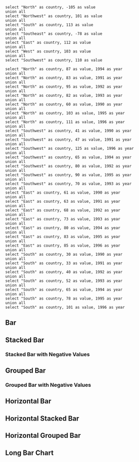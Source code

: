 <script>
let countries = [{"country":"Canada","value":60,"year":1990},{"country":"Canada","value":83,"year":1991},{"country":"Canada","value":95,"year":1992},{"country":"Canada","value":-182,"year":1993},{"country":"Canada","value":87,"year":1994},{"country":"Canada","value":103,"year":1995},{"country":"Canada","value":111,"year":1996},{"country":"US","value":-41,"year":1990},{"country":"US","value":47,"year":1991},{"country":"US","value":70,"year":1992},{"country":"US","value":65,"year":1993},{"country":"US","value":80,"year":1994},{"country":"US","value":90,"year":1995},{"country":"US","value":125,"year":1996},{"country":"UK","value":61,"year":1990},{"country":"UK","value":63,"year":1991},{"country":"UK","value":68,"year":1992},{"country":"UK","value":73,"year":1993},{"country":"UK","value":80,"year":1994},{"country":"UK","value":83,"year":1995},{"country":"UK","value":85,"year":1996},{"country":"China","value":30,"year":1990},{"country":"China","value":33,"year":1991},{"country":"China","value":40,"year":1992},{"country":"China","value":52,"year":1993},{"country":"China","value":65,"year":1994},{"country":"China","value":78,"year":1995},{"country":"China","value":101,"year":1996}]

    let textP = [
        {dept: 'Public Works', category: 'Pothole Repair', complaints: 24105},
{dept: 'Public Works', category: 'Debris in Street', complaints: 16378},
{dept: 'Public Works', category: 'Tree Issue ROW', complaints: 14871},
{dept: 'Public Works', category: 'Obstruction in ROW', complaints: 10528},
{dept: 'Public Works', category: 'Pavement Failure', complaints: 6941},
{dept: 'Public Works', category: 'Tree Issue ROW/Emergency (PW)', complaints: 5675},
{dept: 'Public Works', category: 'Tree Issue ROW/Maintenance (PW)', complaints: 4688},
{dept: 'Public Works', category: 'Alley & Unpaved Street Maintenance', complaints: 3160},
{dept: 'Public Works', category: 'Mowing Medians', complaints: 2743},
{dept: 'Public Works', category: 'Curb/Gutter Repair', complaints: 1435},
{dept: 'Public Works', category: 'Sidewalk/Curb Ramp/Route - NEW', complaints: 1272},
{dept: 'Public Works', category: 'Street Resurfacing', complaints: 1029},
{dept: 'Public Works', category: 'School Zone - New/Review/Changes', complaints: 696},
{dept: 'Public Works', category: 'Street Resurfacing Inquiry', complaints: 611},
{dept: 'Public Works', category: 'Guardrail New/Repair', complaints: 402},
{dept: 'Public Works', category: 'Sidewalk Repair', complaints: 9206},
{dept: 'Public Works', category: 'Guardrail Repair', complaints: 357},
{dept: 'Public Works', category: 'Roadway Spillage', complaints: 323},
{dept: 'Public Works', category: 'Bridge Repair', complaints: 294},
{dept: 'Public Works', category: 'Barricade Request', complaints: 228},
{dept: 'Public Works', category: 'School Issues - Crossing Guards', complaints: 171},
{dept: 'Public Works', category: 'Bicycle Issues', complaints: 97},
{dept: 'Public Works', category: 'Road Sanding Request', complaints: 59},
{dept: 'Public Works', category: 'Fence/Wall Repair', complaints: 42},
{dept: 'Public Works', category: 'Tree Issue ROW/Maintenance (PARD)', complaints: 29},
{dept: 'Public Works', category: 'Guardrail - New', complaints: 27},
{dept: 'Public Works', category: 'Tree Issue ROW/Emergency (PARD)', complaints: 24},
{dept: 'Public Works', category: 'Fence Repair - MOPAC', complaints: 10}
]

</script>

```simple_bar
select "North" as country, -105 as value
union all
select "Northwest" as country, 101 as value
union all
select "South" as country, 113 as value
union all
select "Southeast" as country, -78 as value
union all
select "East" as country, 112 as value
union all
select "West" as country, 103 as value
union all
select "Southwest" as country, 110 as value
```

```simpler_bar_unordered
select "North" as country, 87 as value, 1994 as year
union all
select "North" as country, 83 as value, 1991 as year
union all
select "North" as country, 95 as value, 1992 as year
union all
select "North" as country, 82 as value, 1993 as year
union all
select "North" as country, 60 as value, 1990 as year
union all
select "North" as country, 103 as value, 1995 as year
union all
select "North" as country, 111 as value, 1996 as year
union all
select "Southwest" as country, 41 as value, 1990 as year
union all
select "Southwest" as country, 47 as value, 1991 as year
union all
select "Southwest" as country, 125 as value, 1996 as year
union all
select "Southwest" as country, 65 as value, 1994 as year
union all
select "Southwest" as country, 80 as value, 1992 as year
union all
select "Southwest" as country, 90 as value, 1995 as year
union all
select "Southwest" as country, 70 as value, 1993 as year
union all
select "East" as country, 61 as value, 1990 as year
union all
select "East" as country, 63 as value, 1991 as year
union all
select "East" as country, 68 as value, 1992 as year
union all
select "East" as country, 73 as value, 1993 as year
union all
select "East" as country, 80 as value, 1994 as year
union all
select "East" as country, 83 as value, 1995 as year
union all
select "East" as country, 85 as value, 1996 as year
union all
select "South" as country, 30 as value, 1990 as year
union all
select "South" as country, 33 as value, 1991 as year
union all
select "South" as country, 40 as value, 1992 as year
union all
select "South" as country, 52 as value, 1993 as year
union all
select "South" as country, 65 as value, 1994 as year
union all
select "South" as country, 78 as value, 1995 as year
union all
select "South" as country, 101 as value, 1996 as year
```

## Bar
<BarChart 
    data={simple_bar} 
    x=country 
    y=value 
    xAxisTitle=Region
/>

## Stacked Bar
<BarChart 
    data={simpler_bar_unordered} 
    x=year 
    y=value 
    series=country
/>

### Stacked Bar with Negative Values
<BarChart data={countries} x=year y=value series=country/>

## Grouped Bar
<BarChart 
    data={simpler_bar_unordered} 
    x=year 
    y=value 
    series=country 
    type=grouped
/>

### Grouped Bar with Negative Values
<BarChart data={countries} x=year y=value series=country type=grouped/>

## Horizontal Bar
<BarChart 
    data={simple_bar}
    x=country 
    y=value 
    xAxisTitle=Country 
    swapXY=true
/>

## Horizontal Stacked Bar
<BarChart 
    data={simpler_bar_unordered} 
    swapXY=true 
    x=year 
    y=value 
    series=country 
    xType=category 
    sort=false
/>

<BarChart data={countries} x=year y=value series=country swapXY=true xType=category/>

## Horizontal Grouped Bar
<BarChart 
    data={simpler_bar_unordered} 
    swapXY=true 
    x=year 
    y=value 
    series=country 
    type=grouped 
    xType=category
/>


## Long Bar Chart
<BarChart data={textP} x=category y=complaints swapXY=true sort=true/>
